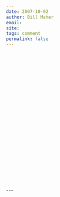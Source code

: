 ```yaml
---
date: 2007-10-02
author: Bill Maher
email: 
site: 
tags: comment
permalink: false
---
```


<p>
<object width="425" height="350"><param name="movie" value="http://www.youtube.com/v/yKS0yISz6xQ"></param><param name="wmode" value="transparent"></param><embed src="http://www.youtube.com/v/yKS0yISz6xQ" type="application/x-shockwave-flash" wmode="transparent" width="425" height="350"></embed></object>
</p>
---